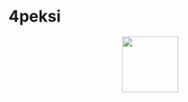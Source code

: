# 4peksi
<div id="header" align="center">
  <img src="[https://media.giphy.com/media/M9gbBd9nbDrOTu1Mqx/giphy.gif](https://giphy.com/gifs/devrock-code-edr-escueladevrock-du3J3cXyzhj75IOgvA)" width="100"/>
</div>


